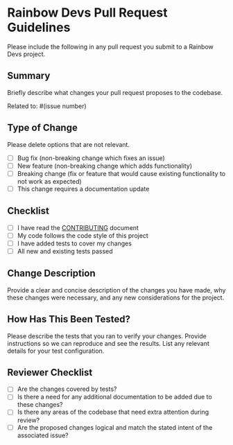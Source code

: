 # Rainbow Devs Pull Request Guidelines

Please include the following in any pull request you submit to a Rainbow Devs project.

## Summary

Briefly describe what changes your pull request proposes to the codebase.

Related to: #(issue number)

## Type of Change

Please delete options that are not relevant.

- [ ] Bug fix (non-breaking change which fixes an issue)
- [ ] New feature (non-breaking change which adds functionality)
- [ ] Breaking change (fix or feature that would cause existing functionality to not work as expected)
- [ ] This change requires a documentation update

## Checklist

- [ ] I have read the [CONTRIBUTING](../CONTRIBUTING.md) document
- [ ] My code follows the code style of this project
- [ ] I have added tests to cover my changes
- [ ] All new and existing tests passed

## Change Description

Provide a clear and concise description of the changes you have made, why these changes were necessary, and any new considerations for the project.

## How Has This Been Tested?

Please describe the tests that you ran to verify your changes. Provide instructions so we can reproduce and see the results. List any relevant details for your test configuration.

## Reviewer Checklist

- [ ] Are the changes covered by tests?
- [ ] Is there a need for any additional documentation to be added due to these changes?
- [ ] Is there any areas of the codebase that need extra attention during review?
- [ ] Are the proposed changes logical and match the stated intent of the associated issue?
